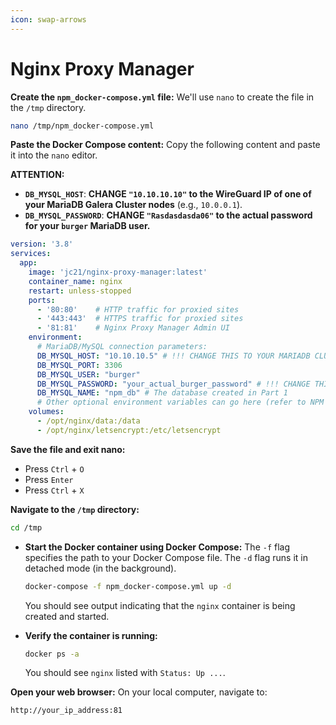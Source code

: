```yaml
---
icon: swap-arrows
---
```


# Nginx Proxy Manager

**Create the `npm_docker-compose.yml` file:** We'll use `nano` to create the file in the `/tmp` directory.

```bash
nano /tmp/npm_docker-compose.yml
```

**Paste the Docker Compose content:** Copy the following content and paste it into the `nano` editor.

**ATTENTION:**

* **`DB_MYSQL_HOST`**: **CHANGE `"10.10.10.10"` to the WireGuard IP of one of your MariaDB Galera Cluster nodes** (e.g., `10.0.0.1`).
* **`DB_MYSQL_PASSWORD`**: **CHANGE `"Rasdasdasda06"` to the actual password for your `burger` MariaDB user.**

```yaml
version: '3.8'
services:
  app:
    image: 'jc21/nginx-proxy-manager:latest'
    container_name: nginx
    restart: unless-stopped
    ports:
      - '80:80'    # HTTP traffic for proxied sites
      - '443:443'  # HTTPS traffic for proxied sites
      - '81:81'    # Nginx Proxy Manager Admin UI
    environment:
      # MariaDB/MySQL connection parameters:
      DB_MYSQL_HOST: "10.10.10.5" # !!! CHANGE THIS TO YOUR MARIADB CLUSTER NODE'S WIREGUARD IP !!!
      DB_MYSQL_PORT: 3306
      DB_MYSQL_USER: "burger"
      DB_MYSQL_PASSWORD: "your_actual_burger_password" # !!! CHANGE THIS TO YOUR ACTUAL PASSWORD !!!
      DB_MYSQL_NAME: "npm_db" # The database created in Part 1
      # Other optional environment variables can go here (refer to NPM docs)
    volumes:
      - /opt/nginx/data:/data
      - /opt/nginx/letsencrypt:/etc/letsencrypt
```

**Save the file and exit nano:**

* Press `Ctrl` + `O`
* Press `Enter`
* Press `Ctrl` + `X`

**Navigate to the `/tmp` directory:**

```bash
cd /tmp
```

*   **Start the Docker container using Docker Compose:** The `-f` flag specifies the path to your Docker Compose file. The `-d` flag runs it in detached mode (in the background).

    ```bash
    docker-compose -f npm_docker-compose.yml up -d
    ```

    You should see output indicating that the `nginx` container is being created and started.
*   **Verify the container is running:**

    ```bash
    docker ps -a
    ```

    You should see `nginx` listed with `Status: Up ...`.

**Open your web browser:** On your local computer, navigate to:

```
http://your_ip_address:81
```

